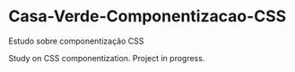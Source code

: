# Casa-Verde-Componentizacao-CSS
Estudo sobre componentização CSS

Study on CSS componentization.
Project in progress.
